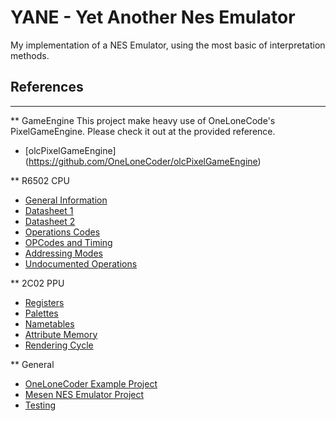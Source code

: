 # YANE - Yet Another Nes Emulator

My implementation of a NES Emulator, using the most basic of interpretation methods.

## References
--------------------------------------
** GameEngine
This project make heavy use of OneLoneCode's PixelGameEngine. Please check it out at the provided reference.
- [olcPixelGameEngine] (https://github.com/OneLoneCoder/olcPixelGameEngine)

** R6502 CPU
- [General Information](https://en.wikipedia.org/wiki/MOS_Technology_6502)
- [Datasheet 1](https://www.mdawson.net/vic20chrome/cpu/mos_6500_mpu_preliminary_may_1976.pdf)
- [Datasheet 2](http://archive.6502.org/datasheets/rockwell_r650x_r651x.pdf)
- [Operations Codes](http://6502.org/tutorials/6502opcodes.html)
- [OPCodes and Timing](http://nparker.llx.com/a2/opcodes.html)
- [Addressing Modes](http://www.emulator101.com/6502-addressing-modes.html)
- [Undocumented Operations](http://www.oxyron.de/html/opcodes02.html)

** 2C02 PPU
- [Registers](http://wiki.nesdev.com/w/index.php/PPU_registers)
- [Palettes](https://wiki.nesdev.com/w/index.php/PPU_palettes)
- [Nametables](https://wiki.nesdev.com/w/index.php/PPU_nametables)
- [Attribute Memory](https://wiki.nesdev.com/w/index.php/PPU_attribute_tables)
- [Rendering Cycle](https://wiki.nesdev.com/w/index.php/PPU_rendering)


** General
- [OneLoneCoder Example Project](https://github.com/OneLoneCoder/olcNES)
- [Mesen NES Emulator Project](https://github.com/SourMesen/Mesen)
- [Testing](wiki.nesdev.com/w/index.php/Emulator_tests)
